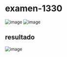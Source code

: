 # examen-1330
![image](https://github.com/user-attachments/assets/44515e75-4e55-4a3d-b9e2-6a8372e6b373)
![image](https://github.com/user-attachments/assets/e97b1197-84cc-4f81-8cba-0094592b4402)
## resultado
![image](https://github.com/user-attachments/assets/8524fa05-9e35-4d1e-b603-005caee2e50c)

